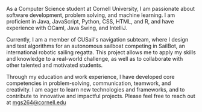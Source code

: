 As a Computer Science student at Cornell University, I am passionate about software development, problem solving, and machine learning. I am proficient in Java, JavaScript, Python, CSS, HTML, and R, and have experience with OCaml, Java Swing, and IntelliJ.

Currently, I am a member of CUSail's navigation subteam, where I design and test algorithms for an autonomous sailboat competing in SailBot, an international robotic sailing regatta. This project allows me to apply my skills and knowledge to a real-world challenge, as well as to collaborate with other talented and motivated students.

Through my education and work experience, I have developed core competencies in problem-solving, communication, teamwork, and creativity. I am eager to learn new technologies and frameworks, and to contribute to innovative and impactful projects. Please feel free to reach out at mgs264@cornell.edu
